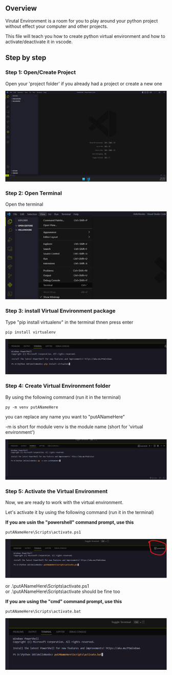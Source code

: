 ## Overview

Virutal Environment is a room for you to play around your python project without effect your computer and other projects.

This file will teach you how to create python virtual environment and how to activate/deactivate it in vscode.

## Step by step

### Step 1: Open/Create Project

Open your 'project folder' if you already had a project or create a new one

![open folder](img/1-new_project.png)

### Step 2: Open Terminal

Open the terminal

![open Terminal](img/2-open_terminal.png)

### Step 3: install Virtual Environment package

Type "pip install virtualenv" in the terminal thnen press enter

```
pip install virtualenv
```

![install venv](img/3-install_venv.png)

### Step 4: Create Virtual Environment folder

By using the following command (run it in the terminal)

```
py -m venv putANameHere
```

you can replace any name you want to "putANameHere"

-m is short for module 
venv is the module name (short for 'virtual environment')

![virtual](img/4-create_env.png)

### Step 5: Activate the Virtual Environment

Now, we are ready to work with the virtual environment.

Let's activate it by using the following command (run it in the terminal)

**If you are usin the "powershell" command prompt, use this**

```
putANameHere\Scripts\activate.ps1  
```
![activate1](img/5-powershell.png)

or .\putANameHere\Scripts\activate.ps1  
or .\putANameHere\Scripts\activate
should be fine too

**If you are using the "cmd" command prompt, use this**

```
putANameHere\Scripts\activate.bat
```

![activate1](img/5-bat.png)
